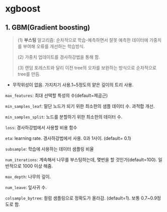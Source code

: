 # xgboost



## 1. GBM(Gradient boosting)

>(1) __부스팅__ 알고리즘: 순차적으로 학습-예측하면서 잘못 예측한 데이터에 가중치를 부여해 오류를 개선하는 학습방식.
>
>(2) 가중치 업데이트를 경사하강법을 통해 함.
>
>(3) 랜덤 포레스트와 달리 이전 tree의 오차를 보완하는 방식으로 순차적으로 tree를 만듬.



- 무작위성이 없음. 가지치기 사용.1~5정도의 얕은 깊이의 트리 사용. 





`max_features`: 최대 선택할 특성의 수(default=제곱근)

`min_samples_leaf`: 말단 노드가 되기 위한 최소한의 샘플 데이터 수. 과적합 개선.

`min_samples_split`: 노드를 분할하기 위한 최소한의 데이터 수. 



`loss`: 경사하강법에서 사용할 비용 함수

`eta`: learning rate. 경사하강법에서 사용. 0과 1사이. (default= 0.1)

`subsample`: 학습에 사용하는 데이터 샘플링 비율



`num_iterations`: 계속해서 나무를 부스팅하는데, 몇번을 할 것인가(default=100). 일반적으로 1000 이상 해줌.

`max_depth`: 나무의 깊이.

`num_leave`: 잎사귀 수. 

`colsample_bytree`: 컬럼 샘플링으로 정확도가 올라감. (default=1). 보통 0.7~0.9정도로 함.

